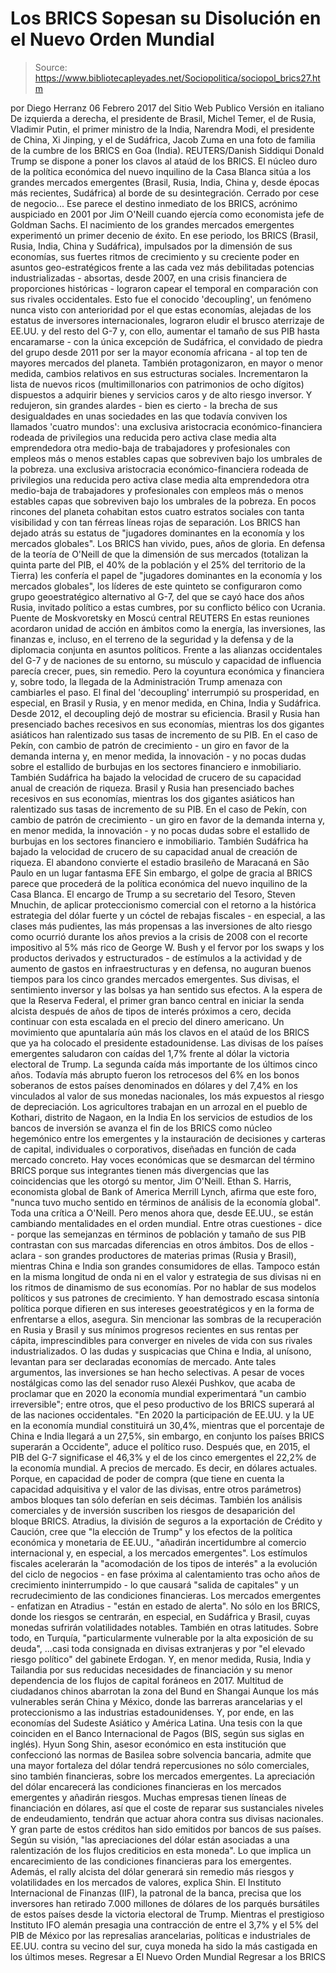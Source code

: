 # Los BRICS Sopesan su Disolución en el Nuevo Orden Mundial

> Source: https://www.bibliotecapleyades.net/Sociopolitica/sociopol_brics27.htm

por Diego Herranz 06 Febrero 2017
del Sitio Web Publico
Versión en italiano
De izquierda a derecha, el presidente de Brasil, Michel Temer, el de Rusia, Vladimir Putin,
el primer ministro de la India, Narendra Modi, el presidente de China, Xi Jinping,
y el de Sudáfrica, Jacob Zuma
en una foto de familia de la cumbre de los BRICS en Goa (India).
REUTERS/Danish Siddiqui Donald Trump
se dispone a poner los clavos al ataúd de los BRICS.
El núcleo duro de la política económica
del nuevo inquilino de la Casa Blanca
sitúa a los grandes mercados emergentes
(Brasil, Rusia, India, China y, desde épocas más recientes, Sudáfrica)
al borde de su desintegración.
Cerrado por cese de negocio...
Ese parece el destino inmediato de los BRICS, acrónimo auspiciado en 2001 por Jim O'Neill cuando ejercía como economista jefe de Goldman Sachs.
El nacimiento de los grandes mercados emergentes experimentó un primer decenio de éxito. En ese periodo, los BRICS (Brasil, Rusia, India, China y Sudáfrica), impulsados por la dimensión de sus economías, sus fuertes ritmos de crecimiento y su creciente poder en asuntos geo-estratégicos frente a las cada vez más debilitadas potencias industrializadas - absortas, desde 2007, en una crisis financiera de proporciones históricas - lograron capear el temporal en comparación con sus rivales occidentales. Esto fue el conocido 'decoupling', un fenómeno nunca visto con anterioridad por el que estas economías, alejadas de los estatus de inversores internacionales, lograron eludir el brusco aterrizaje de EE.UU. y del resto del G-7 y, con ello, aumentar el tamaño de sus PIB hasta encaramarse - con la única excepción de Sudáfrica, el convidado de piedra del grupo desde 2011 por ser la mayor economía africana - al top ten de mayores mercados del planeta. También protagonizaron, en mayor o menor medida, cambios relativos en sus estructuras sociales.
Incrementaron la lista de nuevos ricos (multimillonarios con patrimonios de ocho dígitos) dispuestos a adquirir bienes y servicios caros y de alto riesgo inversor.
Y redujeron, sin grandes alardes - bien es cierto - la brecha de sus desigualdades en unas sociedades en las que todavía conviven los llamados 'cuatro mundos':
una exclusiva aristocracia económico-financiera rodeada de privilegios una reducida pero activa clase media alta emprendedora otra medio-baja de trabajadores y profesionales con empleos más o menos estables capas que sobreviven bajo los umbrales de la pobreza.
una exclusiva aristocracia económico-financiera rodeada de privilegios
una reducida pero activa clase media alta emprendedora
otra medio-baja de trabajadores y profesionales con empleos más o menos estables
capas que sobreviven bajo los umbrales de la pobreza.
En pocos rincones del planeta cohabitan estos cuatro estratos sociales con tanta visibilidad y con tan férreas líneas rojas de separación.
Los BRICS
han dejado atrás su estatus de
"jugadores dominantes en la economía
y los mercados globales".
Los BRICS han vivido, pues, años de gloria.
En defensa de la teoría de O'Neill de que la dimensión de sus mercados (totalizan la quinta parte del PIB, el 40% de la población y el 25% del territorio de la Tierra) les confería el papel de "jugadores dominantes en la economía y los mercados globales", los líderes de este quinteto se configuraron como grupo geoestratégico alternativo al G-7, del que se cayó hace dos años Rusia, invitado político a estas cumbres, por su conflicto bélico con Ucrania.
Puente de Moskvoretsky en Moscú central
REUTERS
En estas reuniones acordaron unidad de acción en ámbitos como la energía, las inversiones, las finanzas e, incluso, en el terreno de la seguridad y la defensa y de la diplomacia conjunta en asuntos políticos.
Frente a las alianzas occidentales del G-7 y de naciones de su entorno, su músculo y capacidad de influencia parecía crecer, pues, sin remedio.
Pero la coyuntura económica y financiera y, sobre todo, la llegada de la Administración Trump amenaza con cambiarles el paso.
El final del 'decoupling'
interrumpió su prosperidad,
en especial, en Brasil y Rusia,
y en menor medida,
en China, India y Sudáfrica.
Desde 2012, el decoupling dejó de mostrar su eficiencia.
Brasil y Rusia han presenciado baches recesivos en sus economías, mientras los dos gigantes asiáticos han ralentizado sus tasas de incremento de su PIB. En el caso de Pekín, con cambio de patrón de crecimiento - un giro en favor de la demanda interna y, en menor medida, la innovación - y no pocas dudas sobre el estallido de burbujas en los sectores financiero e inmobiliario. También Sudáfrica ha bajado la velocidad de crucero de su capacidad anual de creación de riqueza.
Brasil y Rusia han presenciado baches recesivos en sus economías, mientras los dos gigantes asiáticos han ralentizado sus tasas de incremento de su PIB.
En el caso de Pekín, con cambio de patrón de crecimiento - un giro en favor de la demanda interna y, en menor medida, la innovación - y no pocas dudas sobre el estallido de burbujas en los sectores financiero e inmobiliario.
También Sudáfrica ha bajado la velocidad de crucero de su capacidad anual de creación de riqueza.
El abandono convierte el
estadio brasileño de Maracaná en São Paulo
en un lugar fantasma
EFE
Sin embargo, el golpe de gracia al BRICS parece que procederá de la política económica del nuevo inquilino de la Casa Blanca.
El encargo de Trump a su secretario del Tesoro, Steven Mnuchin, de aplicar proteccionismo comercial con el retorno a la histórica estrategia del dólar fuerte y un cóctel de rebajas fiscales - en especial, a las clases más pudientes, las más propensas a las inversiones de alto riesgo como ocurrió durante los años previos a la crisis de 2008 con el recorte impositivo al 5% más rico de George W. Bush y el fervor por los swaps y los productos derivados y estructurados - de estímulos a la actividad y de aumento de gastos en infraestructuras y en defensa, no auguran buenos tiempos para los cinco grandes mercados emergentes. Sus divisas, el sentimiento inversor y las bolsas ya han sentido sus efectos. A la espera de que la Reserva Federal, el primer gran banco central en iniciar la senda alcista después de años de tipos de interés próximos a cero, decida continuar con esta escalada en el precio del dinero americano.
Un movimiento que apuntalaría aún más los clavos en el ataúd de los BRICS que ya ha colocado el presidente estadounidense.
Las divisas de los países emergentes saludaron con caídas del 1,7% frente al dólar la victoria electoral de Trump. La segunda caída más importante de los últimos cinco años.
Todavía más abrupto fueron los retrocesos del 6% en los bonos soberanos de estos países denominados en dólares y del 7,4% en los vinculados al valor de sus monedas nacionales, los más expuestos al riesgo de depreciación.
Los agricultores trabajan en un arrozal
en el pueblo de Kothari, distrito de Nagaon, en la India
En los servicios de estudios de los bancos de inversión se avanza el fin de los BRICS como núcleo hegemónico entre los emergentes y la instauración de decisiones y carteras de capital, individuales o corporativos, diseñadas en función de cada mercado concreto.
Hay voces económicas
que se desmarcan del término BRICS
porque sus integrantes tienen
más divergencias que las coincidencias
que les otorgó su mentor, Jim O'Neill.
Ethan S. Harris, economista global de Bank of America Merrill Lynch, afirma que este foro,
"nunca tuvo mucho sentido en términos de análisis de la economía global".
Toda una crítica a O'Neill.
Pero menos ahora que, desde EE.UU., se están cambiando mentalidades en el orden mundial. Entre otras cuestiones - dice - porque las semejanzas en términos de población y tamaño de sus PIB contrastan con sus marcadas diferencias en otros ámbitos.
Dos de ellos - aclara - son grandes productores de materias primas (Rusia y Brasil), mientras China e India son grandes consumidores de ellas. Tampoco están en la misma longitud de onda ni en el valor y estrategia de sus divisas ni en los ritmos de dinamismo de sus economías. Por no hablar de sus modelos políticos y sus patrones de crecimiento.
Y han demostrado escasa sintonía política porque difieren en sus intereses geoestratégicos y en la forma de enfrentarse a ellos, asegura. Sin mencionar las sombras de la recuperación en Rusia y Brasil y sus mínimos progresos recientes en sus rentas per cápita, imprescindibles para converger en niveles de vida con sus rivales industrializados. O las dudas y suspicacias que China e India, al unísono, levantan para ser declaradas economías de mercado.
Ante tales argumentos, las inversiones se han hecho selectivas. A pesar de voces nostálgicas como las del senador ruso Alexéi Pushkov, que acaba de proclamar que en 2020 la economía mundial experimentará "un cambio irreversible"; entre otros, que el peso productivo de los BRICS superará al de las naciones occidentales.
"En 2020 la participación de EE.UU. y la UE en la economía mundial constituirá un 30,4%, mientras que el porcentaje de China e India llegará a un 27,5%, sin embargo, en conjunto los países BRICS superarán a Occidente", aduce el político ruso.
Después que, en 2015, el PIB del G-7 significase el 46,3% y el de los cinco emergentes el 22,2% de la economía mundial. A precios de mercado. Es decir, en dólares actuales.
Porque, en capacidad de poder de compra (que tiene en cuenta la capacidad adquisitiva y el valor de las divisas, entre otros parámetros) ambos bloques tan sólo deferían en seis décimas. También los análisis comerciales y de inversión suscriben los riesgos de desaparición del bloque BRICS.
Atradius, la división de seguros a la exportación de Crédito y Caución, cree que "la elección de Trump" y los efectos de la política económica y monetaria de EE.UU.,
"añadirán incertidumbre al comercio internacional y, en especial, a los mercados emergentes".
Los estímulos fiscales acelerarán la "acomodación de los tipos de interés" a la evolución del ciclo de negocios - en fase próxima al calentamiento tras ocho años de crecimiento ininterrumpido - lo que causará "salida de capitales" y un recrudecimiento de las condiciones financieras. Los mercados emergentes - enfatizan en Atradius - "están en estado de alerta".
No sólo en los BRICS, donde los riesgos se centrarán, en especial, en Sudáfrica y Brasil, cuyas monedas sufrirán volatilidades notables. También en otras latitudes.
Sobre todo, en Turquía,
"particularmente vulnerable por la alta exposición de su deuda",
...casi toda consignada en divisas extranjeras y por "el elevado riesgo político" del gabinete Erdogan.
Y, en menor medida, Rusia, India y Tailandia por sus reducidas necesidades de financiación y su menor dependencia de los flujos de capital foráneos en 2017.
Multitud de ciudadanos chinos
abarrotan la zona del Bund en Shangai
Aunque los más vulnerables serán China y México, donde las barreras arancelarias y el proteccionismo a las industrias estadounidenses. Y, por ende, en las economías del Sudeste Asiático y América Latina.
Una tesis con la que coinciden en el Banco Internacional de Pagos (BIS, según sus siglas en inglés). Hyun Song Shin, asesor económico en esta institución que confeccionó las normas de Basilea sobre solvencia bancaria, admite que una mayor fortaleza del dólar tendrá repercusiones no sólo comerciales, sino también financieras, sobre los mercados emergentes.
La apreciación del dólar
encarecerá las condiciones financieras
en los mercados emergentes
y añadirán riesgos.
Muchas empresas tienen líneas de financiación en dólares, así que el coste de reparar sus sustanciales niveles de endeudamiento, tendrán que actuar ahora contra sus divisas nacionales. Y gran parte de estos créditos han sido emitidos por bancos de sus países. Según su visión,
"las apreciaciones del dólar están asociadas a una ralentización de los flujos crediticios en esta moneda".
Lo que implica un encarecimiento de las condiciones financieras para los emergentes. Además, el rally alcista del dólar generará sin remedio más riesgos y volatilidades en los mercados de valores, explica Shin. El Instituto Internacional de Finanzas (IIF), la patronal de la banca, precisa que los inversores han retirado 7.000 millones de dólares de los parqués bursátiles de estos países desde la victoria electoral de Trump. Mientras el prestigioso Instituto IFO alemán presagia una contracción de entre el 3,7% y el 5% del PIB de México por las represalias arancelarias, políticas e industriales de EE.UU. contra su vecino del sur, cuya moneda ha sido la más castigada en los últimos meses.
Regresar a El Nuevo Orden Mundial
Regresar a los BRICS
